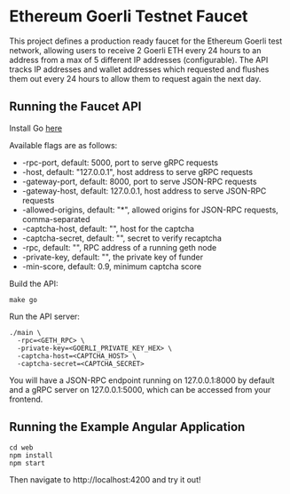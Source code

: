 # Ethereum Goerli Testnet Faucet

This project defines a production ready faucet for the Ethereum Goerli test network, allowing users to receive 2 Goerli ETH every 24 hours to an address from a max of 5 different IP addresses (configurable). The API tracks IP addresses and wallet addresses which requested and flushes them out every 24 hours to allow them to request again the next day.

## Running the Faucet API

Install Go [here](https://golang.org/doc/install)

Available flags are as follows:

- -rpc-port, default: 5000, port to serve gRPC requests
- -host, default: "127.0.0.1", host address to serve gRPC requests
- -gateway-port, default: 8000, port to serve JSON-RPC requests
- -gateway-host, default: 127.0.0.1, host address to serve JSON-RPC requests
- -allowed-origins, default: "*", allowed origins for JSON-RPC requests, comma-separated
- -captcha-host, default: "", host for the captcha
- -captcha-secret, default: "", secret to verify recaptcha
- -rpc, default: "", RPC address of a running geth node
- -private-key, default: "", the private key of funder
- -min-score, default: 0.9, minimum captcha score

Build the API:

```
make go
```

Run the API server:

```
./main \
  -rpc=<GETH_RPC> \
  -private-key=<GOERLI_PRIVATE_KEY_HEX> \
  -captcha-host=<CAPTCHA_HOST> \
  -captcha-secret=<CAPTCHA_SECRET>
```

You will have a JSON-RPC endpoint running on 127.0.0.1:8000 by default and a gRPC server on 127.0.0.1:5000, which can be accessed from your frontend.

## Running the Example Angular Application

```
cd web
npm install
npm start
```

Then navigate to http://localhost:4200 and try it out!
